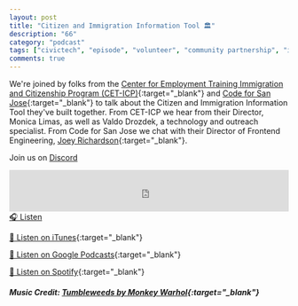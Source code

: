 ```yaml
---
layout: post
title: "Citizen and Immigration Information Tool 🏛️"
description: "66"
category: "podcast"
tags: ["civictech", "episode", "volunteer", "community partnership", "immigration", "code for america"]
comments: true
---
```


We're joined by folks from the [Center for Employment Training Immigration and Citizenship Program (CET-ICP)](https://www.cet-icp.org/about-cet-icp/){:target="_blank"} and [Code for San Jose](https://www.codeforsanjose.org/){:target="_blank"} to talk about the Citizen and Immigration Information Tool they've built together. From CET-ICP we hear from their Director, Monica Limas, as well as Valdo Drozdek, a technology and outreach specialist. From Code for San Jose we chat with their Director of Frontend Engineering, [Joey Richardson](https://www.linkedin.com/in/joseph-richardson-97206953/){:target="_blank"}.

Join us on [Discord](https://discord.gg/hECzBJh)

<iframe width="100%" height="75" scrolling="no" frameborder="no" allow="autoplay" src="https://w.soundcloud.com/player/?url=https%3A//api.soundcloud.com/tracks/1134153244%3Fsecret_token%3Ds-iOwif2B7RDT&color=%23ff5500&auto_play=false&hide_related=false&show_comments=true&show_user=true&show_reposts=false&show_teaser=true&visual=true"></iframe>
<a href="https://soundcloud.com/user-227289754/66-citizen-and-immigration-information-tool/" target="_blank">🎧 Listen</a>

[📱 Listen on iTunes](https://itunes.apple.com/us/podcast/civic-tech-chat/id1350640468?mt=2){:target="_blank"}

[📱 Listen on Google Podcasts](https://podcasts.google.com/feed/aHR0cDovL2ZlZWRzLnNvdW5kY2xvdWQuY29tL3VzZXJzL3NvdW5kY2xvdWQ6dXNlcnM6Mzg4NTYyNjc2L3NvdW5kcy5yc3M?sa=X&ved=2ahUKEwjTu5ay5bHwAhUbUc0KHXJEA1UQ9sEGegQIARAC){:target="_blank"}

[📱 Listen on Spotify](https://open.spotify.com/show/1kbwPAi4thGOU43xFkehgT){:target="_blank"}

##### Music Credit: [Tumbleweeds by Monkey Warhol](http://freemusicarchive.org/music/Monkey_Warhol/Lonely_Hearts_Challenge/Monkey_Warhol_-_Tumbleweeds){:target="_blank"}


